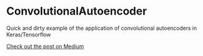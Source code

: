 # ConvolutionalAutoencoder
Quick and dirty example of the application of convolutional autoencoders in Keras/Tensorflow

[Check out the post on Medium](https://medium.com/@juliendespois/autoencoders-deep-learning-bits-1-11731e200694#.clq1rzcc2) 
